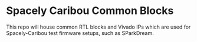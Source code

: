 # Spacely Caribou Common Blocks

This repo will house common RTL blocks and Vivado IPs which are used for Spacely-Caribou test firmware setups, such as SParkDream.